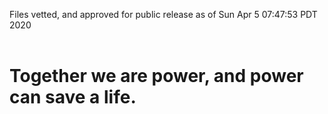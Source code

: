 Files vetted, and approved for public release as of Sun Apr  5 07:47:53 PDT 2020<br><br><h1>Together we are power, and power can save a life.</h1>
